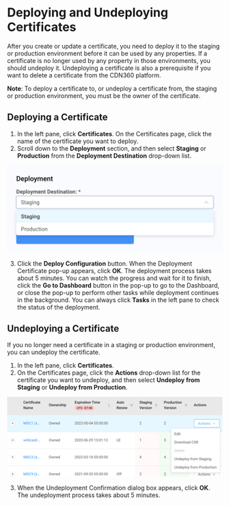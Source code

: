 # Deploying and Undeploying Certificates

After you create or update a certificate, you need to deploy it to the staging or production environment before it can be used by any properties. If a certificate is no longer used by any property in those environments, you should undeploy it. Undeploying a certificate is also a prerequisite if you want to delete a certificate from the CDN360 platform.

**Note**: To deploy a certificate to, or undeploy a certificate from, the staging or production environment, you must be the owner of the certificate.

## Deploying a Certificate

1. In the left pane, click **Certificates**. On the Certificates page, click the name of the certificate you want to deploy.
2. Scroll down to the **Deployment** section, and then select **Staging** or **Production** from the **Deployment Destination** drop-down list.
<p align="center"><img src="/docs/resources/images/Selecting a Deployment Options.png" alt="Deployment Options" width="650"></p>

3. Click the **Deploy Configuration** button. When the Deployment Certificate pop-up appears, click **OK**. The deployment process takes about 5 minutes. You can watch the progress and wait for it to finish, click the **Go to Dashboard** button in the pop-up to go to the Dashboard, or close the pop-up to perform other tasks while deployment continues in the background. You can always click **Tasks** in the left pane to check the status of the deployment.

## Undeploying a Certificate

If you no longer need a certificate in a staging or production environment, you can undeploy the certificate.

1. In the left pane, click **Certificates**.
2. On the Certificates page, click the **Actions** drop-down list for the certificate you want to undeploy, and then select **Undeploy from Staging** or **Undeploy from Production**.
<p align="center"><img src="/docs/resources/images/CertificateActions.png" alt="Certificate Actions" width="900"></p>

3. When the Undeployment Confirmation dialog box appears, click <strong>OK</strong>. The undeployment process takes about 5 minutes.
